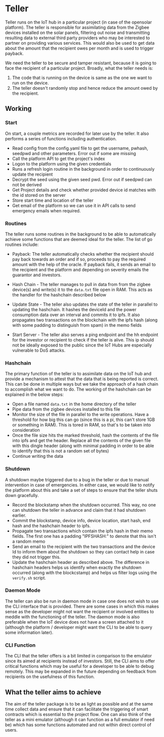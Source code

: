 # Teller

Teller runs on the IoT hub in a particular project (in case of the opensolar platform). The teller is responsible for assimilating data from the Zigbee devices installed on the solar panels, filtering out noise and transmitting resulting data to external third party providers who may be interested to partner on providing various services. This would also be used to get data about the amount that the recipient owes per month and is used to trigger payback.

We need the teller to be secure and tamper resistant, because it is going to face the recipient of a particular project. Broadly, what the teller needs is:

1. The code that is running on the device is same as the one we want to run on the device.
2. The teller doesn't randomly stop and hence reduce the amount owed by the recipient.

## Working

### Start

On start, a couple metrics are recorded for later use by the teller. It also performs a series of functions including authentication.

- Read config from the config.yaml file to get the username, pwhash, seedpwd and other parameters. Error out if some are missing
- Call the platform API to get the project's index
- Logon to the platform using the given credentials
- Runs a refresh login routine in the background in order to continuously update the recipient
- Decrypt the seed using the given seed pwd. Error out if seedpwd can not be derived
- Get Project details and check whether provided device id matches with the id stored on the server
- Store start time and location of the teller
- Get email of the platform so we can use it in API calls to send emergency emails when required.

### Routines

The teller runs some routines in the background to be able to automatically achieve some functions that are deemed ideal for the teller. The list of go routines include:

- Payback: The teller automatically checks whether the recipient should pay back  towards an order and if so, proceeds to pay the required amount with the help of the oracle. If payback fails, it sends an email to the recipient and the platform and depending on severity emails the guarantor and investors.

- Hash Chain - The teller manages to pull in data from from the zigbee device(s) and write(s) it to the `data.txt` file open in RAM. This acts as the handler for the hashchain described below

- Update State - The teller also updates the state of the teller in parallel to updating the hashchain.  It hashes the deviceId and the power consumption data over an interval and commits it to ipfs. It also propagates two transactions on the blockchain with the ipfs hash (along with some padding to distinguish from spam) in the memo fields

- Start Server - The teller also serves a ping endpoint and the hh endpoint for the investor or recipient to check if the teller is alive. This ip should not be ideally exposed to the public since the IoT Hubs are especially vulnerable to DoS attacks.

### Hashchain

The primary function of the teller is to assimilate data on the IoT hub and provide a mechanism to attest that the data that is being reported is correct. This can be done in multiple ways but we take the approach of a hash chain to accomplish what we want to do. The working of the hashchain can be explained in the below steps:

- Open a file named `data.txt` in the home directory of the teller
- Pipe data from the zigbee devices installed to this file
- Monitor the size of the file in parallel to the write operations. Have a threshold for how big this can go (since this is a pi, this can't store 1GB or something in RAM). This is tored in RAM, so that's to be taken into consideration
- Once the file size hits the marked threshold, hash the contents of the file into ipfs and get the header. Replace all the contents of the given file with this dingle header (along with minimal padding in order to be able to identify that this is not a random set of bytes)
- Continue writing the data

### Shutdown

A shutdown maybe triggered due to a bug in the teller or due to manual intervention in case of emergencies. In either case, we would like to notify the platform about this and take a set of steps to ensure that the teller shuts down gracefully.

- Record the blockstamp when the shutdown occurred. This way, no one can shutdown the teller in advance and claim that it had shutdown earlier.
- Commit the blockstamp, device info, device location, start hash, end hash and the hashchain header to ipfs.
- Propagate two transactions which contain the ipfs hash in their memo fields. The first one has a padding "IPFSHASH:" to denote that this isn't a random memo
- Send an email to the recipient with the two transactions and the device Id to inform them about the shutdown so they can contact help in case they did not trigger this.
- Update the hashchain header as described above. The difference in hashchain headers helps us identify when exactly the shutdown occurred (along with the blockcstamp) and helps us filter logs using the `verify.sh` script.

### Daemon Mode

The teller can also be run in daemon mode in case one does not wish to use the CLI interface that is provided. There are some cases in which this makes sense as the developer might not want the recipient or involved entities to meddle with the functioning of the teller. The daemon mode is also preferable when the IoT device does not have a screen attached to it (although the platform / developer might want the CLI to be able to query some information later).

### CLI Function

The CLI that the teller offers is a bit limited in comparison to the emulator since its aimed at recipients instead of investors. Still, the CLI aims to offer critical functions which may be useful for a developer to be able to debug remotely.  This may be expanded in the future depending on feedback from recipients on the usefulness of this function.


## What the teller aims to achieve

The aim of the teller package is to be as light as possible and at the same time collect data and ensure that it can facilitate the triggering of smart contracts which is essential to the project flow. One can also think of the teller as a mini emulator (although it can function as a full emulator if need be) which has some functions automated and not within direct control of users.
